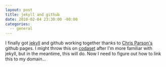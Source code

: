 ```yaml
---
layout: post
title: jekyll and github
date: 2010-02-04 23:30:00 -08:00
categories:
  -- general
---
```


I finally got [jekyll](http://github.com/mojombo/jekyll) and github working together thanks to [Chris Parson's](http://chrismdp.github.com/) github pages.  I might throw this on [codaset](http://codaset.com/skim/skim_pages) after I'm more familiar with jekyll, but in the meantime, this will do.  Now I need to figure out how to link this to my domain...